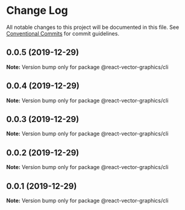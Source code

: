 # Change Log

All notable changes to this project will be documented in this file.
See [Conventional Commits](https://conventionalcommits.org) for commit guidelines.

## 0.0.5 (2019-12-29)

**Note:** Version bump only for package @react-vector-graphics/cli





## 0.0.4 (2019-12-29)

**Note:** Version bump only for package @react-vector-graphics/cli





## 0.0.3 (2019-12-29)

**Note:** Version bump only for package @react-vector-graphics/cli





## 0.0.2 (2019-12-29)

**Note:** Version bump only for package @react-vector-graphics/cli





## 0.0.1 (2019-12-29)

**Note:** Version bump only for package @react-vector-graphics/cli
